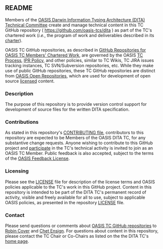 <div>
<h2>README</h2>

<p>Members of the <a href="https://www.oasis-open.org/committees/dita/">OASIS Darwin Information Typing Architecture (DITA) Technical Committee</a> create and manage technical content in this TC GitHub repository ( <a href="https://github.com/oasis-tcs/dita">https://github.com/oasis-tcs/dita</a> ) as part of the TC's chartered work (<i>i.e.</i>, the program of work and deliverables described in its <a href="https://www.oasis-open.org/committees/dita/charter.php">charter</a>).</p>

<p>OASIS TC GitHub repositories, as described in <a href="https://www.oasis-open.org/resources/tcadmin/github-repositories-for-oasis-tc-members-chartered-work">GitHub Repositories for OASIS TC Members' Chartered Work</a>, are governed by the OASIS <a href="https://www.oasis-open.org/policies-guidelines/tc-process">TC Process</a>, <a href="https://www.oasis-open.org/policies-guidelines/ipr">IPR Policy</a>, and other policies, similar to TC Wikis, TC JIRA issues tracking instances, TC SVN/Subversion repositories, etc.  While they make use of public GitHub repositories, these TC GitHub repositories are distinct from <a href="https://www.oasis-open.org/resources/open-repositories">OASIS Open Repositories</a>, which are used for development of open source <a href="https://www.oasis-open.org/resources/open-repositories/licenses">licensed</a> content.</p>
</div>

<div>
<h3>Description</h3>

<p>The purpose of this repository is to provide version control support for development of source files for the written DITA specification.</p>
<!-- kris: Description: Official repository for the source files for the written DITA specification -->
</div>

<div>
<h3>Contributions</h3>
<p>As stated in this repository's <a href="https://github.com/oasis-tcs/dita/blob/master/CONTRIBUTING.md">CONTRIBUTING file</a>, contributors to this repository are expected to be Members of the OASIS DITA TC, for any substantive change requests.  Anyone wishing to contribute to this GitHub project and <a href="https://www.oasis-open.org/join/participation-instructions">participate</a> in the TC's technical activity is invited to join as an OASIS TC Member.  Public feedback is also accepted, subject to the terms of the <a href="https://www.oasis-open.org/policies-guidelines/ipr#appendixa">OASIS Feedback License</a>.</p>
</div>

<div>
<h3>Licensing</h3>
<p>Please see the <a href="https://github.com/oasis-tcs/dita/blob/master/LICENSE.md">LICENSE</a> file for description of the license terms and OASIS policies applicable to the TC's work in this GitHub project. Content in this repository is intended to be part of the DITA TC's permanent record of activity, visible and freely available for all to use, subject to applicable OASIS policies, as presented in the repository <a href="https://github.com/oasis-tcs/dita/blob/master/LICENSE.md">LICENSE</a> file.</p>
</div>

<!--<div>
<h3>Further Description of this Repository</h3>

<p>[Any narrative content may be provided here by the TC, for example, if the Members wish to provide an extended statement of purpose.]</p>
</div>

<div>-->

<h3>Contact</h3>
<p>Please send questions or comments about <a href="https://www.oasis-open.org/resources/tcadmin/github-repositories-for-oasis-tc-members-chartered-work">OASIS TC GitHub repositories</a> to <a href="mailto:robin@oasis-open.org">Robin Cover</a> and <a href="mailto:chet.ensign@oasis-open.org">Chet Ensign</a>.  For questions about content in this repository, please contact the TC Chair or Co-Chairs as listed on the the DITA TC's <a href="https://www.oasis-open.org/committees/dita/">home page</a>.</p>
</div>


